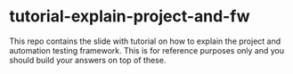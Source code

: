 # tutorial-explain-project-and-fw
This repo contains the slide with tutorial on how to explain the project and automation testing framework. This is for reference purposes only and you should build your answers on top of these.
